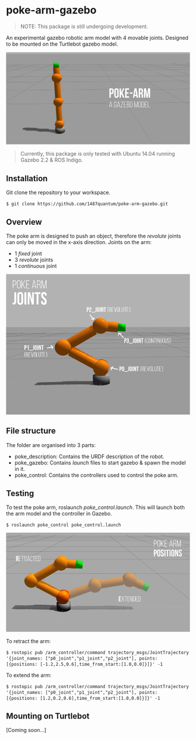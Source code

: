 # poke-arm-gazebo

> NOTE: This package is still undergoing development.

An experimental gazebo robotic arm model with 4 movable joints. Designed to be mounted on the Turtlebot gazebo model.

![poke_arm_main](img/pa_main.png)

> Currently, this package is only tested with Ubuntu 14.04 running Gazebo 2.2 & ROS Indigo.

## Installation
Git clone the repository to your workspace.
```
$ git clone https://github.com/1487quantum/poke-arm-gazebo.git
```

## Overview
The poke arm is designed to push an object, therefore the *revolute* joints can only be moved in the x-axis direction.
Joints on the arm:
- 1 *fixed* joint
- 3 *revolute* joints
- 1 *continuous* joint

![poke_arm_joints](img/pa_joints.png)


## File structure
The folder are organised into 3 parts:
- poke_description: Contains the URDF description of the robot.
- poke_gazebo: Contains *launch* files to start gazebo & spawn the model in it.
- poke_control: Contains the controllers used to control the poke arm.

## Testing
To test the poke arm, roslaunch *poke_control.launch*. This will launch both the arm model and the controller in Gazebo.
```
$ roslaunch poke_control poke_control.launch
```
![poke_arm_pose](img/pa_pose.png)

To retract the arm:
```
$ rostopic pub /arm_controller/command trajectory_msgs/JointTrajectory '{joint_names: ["p0_joint","p1_joint","p2_joint"], points: [{positions: [-1.2,2.5,0.6],time_from_start:[1.0,0.0]}]}' -1
```

To extend the arm:
```
$ rostopic pub /arm_controller/command trajectory_msgs/JointTrajectory '{joint_names: ["p0_joint","p1_joint","p2_joint"], points: [{positions: [1.2,0.2,0.6],time_from_start:[1.0,0.0]}]}' -1
```


## Mounting on Turtlebot
[Coming soon...]
